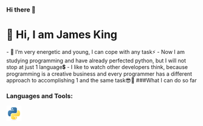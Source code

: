 ### Hi there 👋
<h1 align="centre">👋 Hi, I am James King</h1>
- 👀 I’m very energetic and young, I can cope with any task⚡
- Now I am studying programming and have already perfected python, but I will not stop at just 1 language💲
- I like to watch other developers think, because programming is a creative business and every programmer has a different approach to accomplishing 1 and the same task😎🎨
###What I can do so far
<h3 align="left">Languages and Tools:</h3>
<p align="left"><img src="https://raw.githubusercontent.com/devicons/devicon/master/icons/python/python-original.svg" alt="python" width="40" height="40"/> </a> <a href="https://reactjs.org/" target="_blank" rel="noreferrer"></p>

<!---
sadsoyboy332/sadsoyboy332 is a ✨ special ✨ repository because its `README.md` (this file) appears on your GitHub profile.
You can click the Preview link to take a look at your changes.
--->
